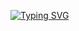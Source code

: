[![Typing SVG](https://readme-typing-svg.demolab.com?font=JUNGLE+FEVER&pause=1000&color=F70000&center=true&vCenter=true&width=435&lines=JAVIEL+ALWAYS+AVAILABLE+.......;LOVE+YOU+POP_KID_+DEV.......;+ALWAYS+IN+MY+HEART%F0%9F%AB%82%E2%9D%A4%EF%B8%8F%F0%9F%A6%8B;+)](https://git.io/typing-svg)
